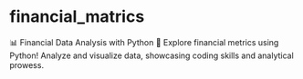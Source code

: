 # financial_matrics
📊 Financial Data Analysis with Python 🐍  Explore financial metrics using Python! Analyze and visualize data, showcasing coding skills and analytical prowess.
